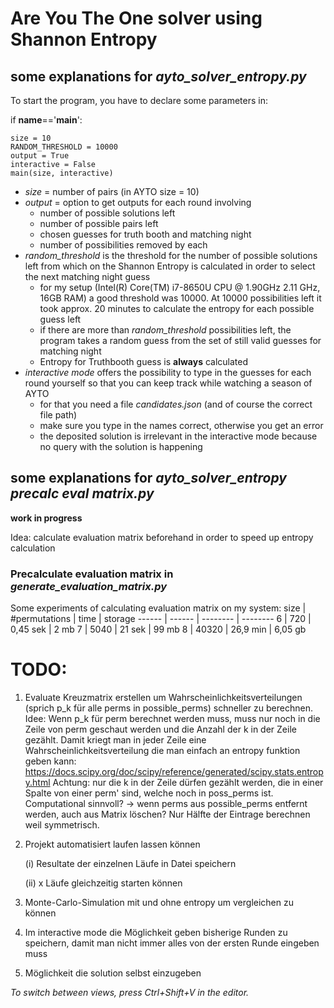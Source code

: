 # Are You The One solver using Shannon Entropy


## some explanations  for *ayto_solver_entropy.py*

To start the program, you have to declare some parameters in:


if __name__=='__main__':

    size = 10
    RANDOM_THRESHOLD = 10000
    output = True
    interactive = False
    main(size, interactive)

- *size* = number of pairs (in AYTO size = 10)
- *output* = option to get outputs for each round involving 
    - number of possible solutions left
    - number of possible pairs left
    - chosen guesses for truth booth and matching night
    - number of possibilities removed by each
- *random_threshold* is the threshold for the number of possible solutions left from which on the Shannon Entropy is calculated in order to select the next matching night guess
    - for my setup (Intel(R) Core(TM) i7-8650U CPU @ 1.90GHz   2.11 GHz, 16GB RAM) a good threshold was 10000. At 10000 possibilities left it took approx. 20 minutes to calculate the entropy for each possible guess left
    - if there are more than *random_threshold* possibilities left, the program takes a random guess from the set of still valid guesses for matching night
    - Entropy for Truthbooth guess is **always** calculated
- *interactive mode* offers the possibility to type in the guesses for each round yourself so that you can keep track while watching a season of AYTO
    - for that you need a file *candidates.json* (and of course the correct file path)
    - make sure you type in the names correct, otherwise you get an error
    - the deposited solution is irrelevant in the interactive mode because no query with the solution is happening


## some explanations  for *ayto_solver_entropy precalc eval matrix.py*
**work in progress**

Idea: calculate evaluation matrix beforehand in order to speed up entropy calculation

### Precalculate evaluation matrix in *generate_evaluation_matrix.py*
Some experiments of calculating evaluation matrix on my system:
size  | #permutations  | time  | storage
------ | ------ | -------- | --------
6  | 720 | 0,45 sek   | 2 mb
7  | 5040 | 21 sek   | 99 mb
8  | 40320 | 26,9 min   | 6,05 gb




# TODO:
1. Evaluate Kreuzmatrix erstellen um Wahrscheinlichkeitsverteilungen (sprich p_k für alle perms in possible_perms) schneller zu berechnen.
Idee: Wenn p_k für perm berechnet werden muss, muss nur noch in die Zeile von perm geschaut werden und die Anzahl der k in der Zeile gezählt.
Damit kriegt man in jeder Zeile eine Wahrscheinlichkeitsverteilung die man einfach an entropy funktion geben kann: https://docs.scipy.org/doc/scipy/reference/generated/scipy.stats.entropy.html
Achtung: nur die k in der Zeile dürfen gezählt werden, die in einer Spalte von einer perm' sind, welche noch in poss_perms ist. Computational sinnvoll?
-> wenn perms aus possible_perms entfernt werden, auch aus Matrix löschen?
Nur Hälfte der Eintrage berechnen weil symmetrisch.

2. Projekt automatisiert laufen lassen können

    (i) Resultate der einzelnen Läufe in Datei speichern

    (ii) x Läufe gleichzeitig starten können

3. Monte-Carlo-Simulation mit und ohne entropy um vergleichen zu können

4. Im interactive mode die Möglichkeit geben bisherige Runden zu speichern, damit man nicht immer alles von der ersten Runde eingeben muss

5. Möglichkeit die solution selbst einzugeben

*To switch between views, press Ctrl+Shift+V in the editor.*
